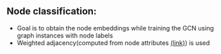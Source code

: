 ## Node classification:
- Goal is to obtain the node embeddings while training the GCN using graph instances with node labels 
- Weighted adjacency(computed from node attributes [(link)](http://arxiv.org/abs/1707.01926)) is used 

